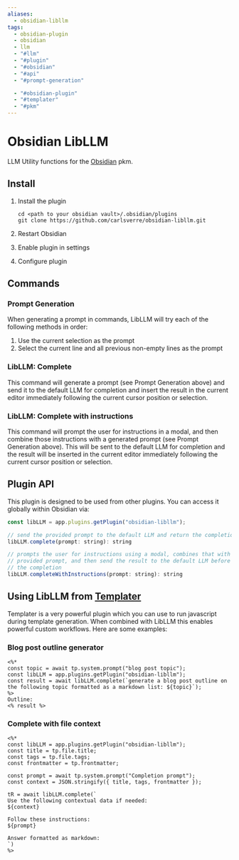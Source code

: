 ```yaml
---
aliases:
  - obsidian-libllm
tags:
  - obsidian-plugin
  - obsidian
  - llm
  - "#llm"
  - "#plugin"
  - "#obsidian"
  - "#api"
  - "#prompt-generation"

  - "#obsidian-plugin"
  - "#templater"
  - "#pkm"
---
```

# Obsidian LibLLM

LLM Utility functions for the [Obsidian](https://obsidian.md/) pkm.

## Install

1. Install the plugin
    ```
    cd <path to your obsidian vault>/.obsidian/plugins
    git clone https://github.com/carlsverre/obsidian-libllm.git
    ```

2. Restart Obsidian
3. Enable plugin in settings
4. Configure plugin

## Commands

### Prompt Generation

When generating a prompt in commands, LibLLM will try each of the following methods in order:

1. Use the current selection as the prompt
2. Select the current line and all previous non-empty lines as the prompt

### LibLLM: Complete

This command will generate a prompt (see Prompt Generation above) and send it to the default LLM for completion and insert the result in the current editor immediately following the current cursor position or selection.

### LibLLM: Complete with instructions

This command will prompt the user for instructions in a modal, and then combine those instructions with a generated prompt (see Prompt Generation above). This will be sent to the default LLM for completion and the result will be inserted in the current editor immediately following the current cursor position or selection.

## Plugin API

This plugin is designed to be used from other plugins. You can access it globally within Obsidian via:

```js
const libLLM = app.plugins.getPlugin("obsidian-libllm");

// send the provided prompt to the default LLM and return the completion
libLLM.complete(prompt: string): string

// prompts the user for instructions using a modal, combines that with the
// provided prompt, and then send the result to the default LLM before returning
// the completion
libLLM.completeWithInstructions(prompt: string): string
```

## Using LibLLM from [Templater](https://github.com/SilentVoid13/Templater)

Templater is a very powerful plugin which you can use to run javascript during template generation. When combined with LibLLM this enables powerful custom workflows. Here are some examples:

### Blog post outline generator

```
<%*
const topic = await tp.system.prompt("blog post topic");
const libLLM = app.plugins.getPlugin("obsidian-libllm");
const result = await libLLM.complete(`generate a blog post outline on the following topic formatted as a markdown list: ${topic}`);
%>
Outline:
<% result %>
```

### Complete with file context

```
<%*
const libLLM = app.plugins.getPlugin("obsidian-libllm");
const title = tp.file.title;
const tags = tp.file.tags;
const frontmatter = tp.frontmatter;

const prompt = await tp.system.prompt("Completion prompt");
const context = JSON.stringify({ title, tags, frontmatter });

tR = await libLLM.complete(`
Use the following contextual data if needed:
${context}

Follow these instructions:
${prompt}

Answer formatted as markdown:
`)
%>
```